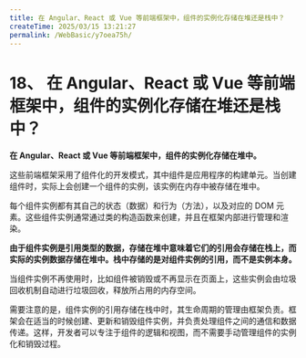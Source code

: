 ```yaml
---
title: 在 Angular、React 或 Vue 等前端框架中，组件的实例化存储在堆还是栈中？
createTime: 2025/03/15 13:21:27
permalink: /WebBasic/y7oea75h/
---
```

# 18、 在 Angular、React 或 Vue 等前端框架中，组件的实例化存储在堆还是栈中？

**在 Angular、React 或 Vue 等前端框架中，组件的实例化存储在堆中。**

这些前端框架采用了组件化的开发模式，其中组件是应用程序的构建单元。当创建组件时，实际上会创建一个组件的实例，该实例在内存中被存储在堆中。

每个组件实例都有其自己的状态（数据）和行为（方法），以及对应的 DOM 元素。这些组件实例通常通过类的构造函数来创建，并且在框架内部进行管理和渲染。

**由于组件实例是引用类型的数据，存储在堆中意味着它们的引用会存储在栈上，而实际的实例数据存储在堆中。栈中存储的是对组件实例的引用，而不是实例本身。**

当组件实例不再使用时，比如组件被销毁或不再显示在页面上，这些实例会由垃圾回收机制自动进行垃圾回收，释放所占用的内存空间。

需要注意的是，组件实例的引用存储在栈中时，其生命周期的管理由框架负责。框架会在适当的时候创建、更新和销毁组件实例，并负责处理组件之间的通信和数据传递。这样，开发者可以专注于组件的逻辑和视图，而不需要手动管理组件的实例化和销毁过程。
